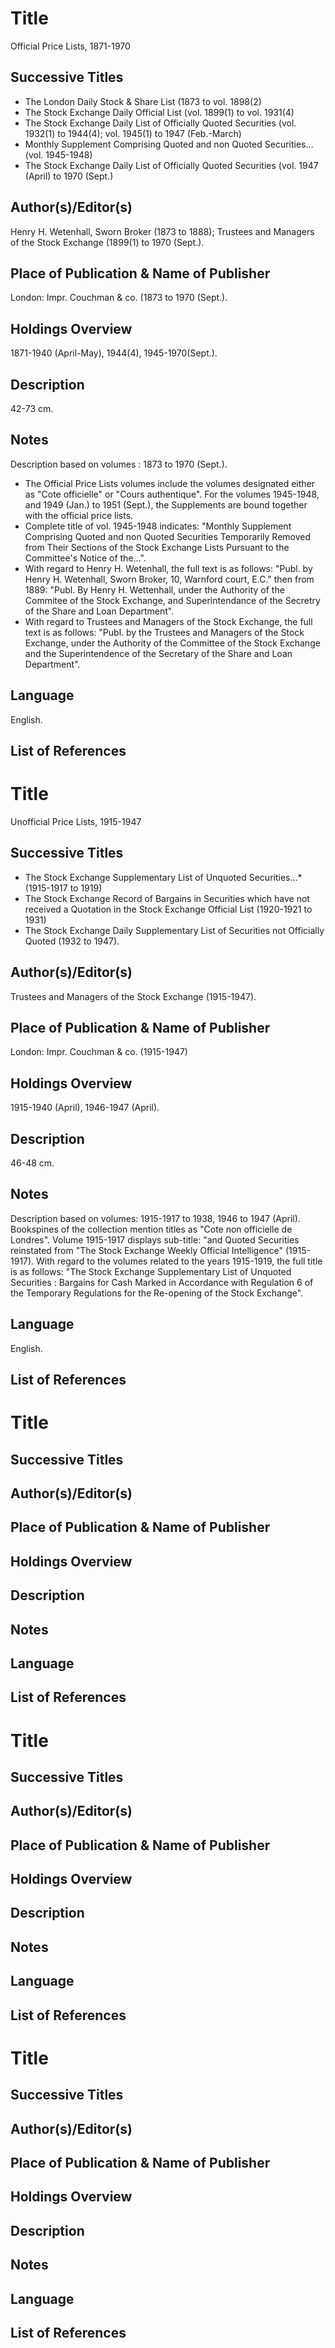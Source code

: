 # Title

Official Price Lists, 1871-1970

## Successive Titles

* The London Daily Stock & Share List (1873 to vol. 1898(2)
* The Stock Exchange Daily Official List (vol. 1899(1) to vol. 1931(4)
* The Stock Exchange Daily List of Officially Quoted Securities (vol. 1932(1) to 1944(4); vol. 1945(1) to 1947 (Feb.-March)
* Monthly Supplement Comprising Quoted and non Quoted Securities… (vol. 1945-1948)
* The Stock Exchange Daily List of Officially Quoted Securities (vol. 1947 (April) to 1970 (Sept.)

## Author(s)/Editor(s)

Henry H. Wetenhall, Sworn Broker (1873 to 1888); Trustees and Managers of the Stock Exchange (1899(1) to 1970 (Sept.). 

## Place of Publication & Name of Publisher

London: Impr. Couchman & co. (1873 to 1970 (Sept.).

## Holdings Overview

1871-1940 (April-May), 1944(4), 1945-1970(Sept.).

## Description

42-73 cm.

## Notes

Description based on volumes : 1873 to 1970 (Sept.).

* The Official Price Lists volumes include the volumes designated either as "Cote officielle" or "Cours authentique". For the volumes 1945-1948, and 1949 (Jan.) to 1951 (Sept.), the Supplements are bound together with the official price lists.  
* Complete title of vol. 1945-1948 indicates: "Monthly Supplement Comprising Quoted and non Quoted Securities Temporarily Removed from Their Sections of the Stock Exchange Lists Pursuant to the Committee's Notice of the…". 
* With regard to Henry H. Wetenhall, the full text is as follows: "Publ. by Henry H. Wetenhall, Sworn Broker, 10, Warnford court, E.C." then from 1889: "Publ. By Henry H. Wettenhall, under the Authority of the Commitee of the Stock Exchange, and Superintendance of the Secretry of the Share and Loan Department".
* With regard to Trustees and Managers of the Stock Exchange, the full text is as follows: "Publ. by the Trustees and Managers of the Stock Exchange, under the Authority of the Committee of the Stock Exchange and the Superintendence of the Secretary of the Share and Loan Department".

## Language

English.

## List of References


# Title

Unofficial Price Lists, 1915-1947

## Successive Titles

* The Stock Exchange Supplementary List of Unquoted Securities…* (1915-1917 to 1919) 
* The Stock Exchange Record of Bargains in Securities which have not received a Quotation in the Stock Exchange Official List (1920-1921 to 1931) 
* The Stock Exchange Daily Supplementary List of Securities not Officially Quoted (1932 to 1947).

## Author(s)/Editor(s)

Trustees and Managers of the Stock Exchange (1915-1947).

## Place of Publication & Name of Publisher

London: Impr. Couchman & co. (1915-1947)

## Holdings Overview

1915-1940 (April), 1946-1947 (April).

## Description

46-48 cm.

## Notes

Description based on volumes: 1915-1917 to 1938, 1946 to 1947 (April). 
Bookspines of the collection mention titles as "Cote non officielle de Londres". Volume 1915-1917 displays sub-title:  "and Quoted Securities reinstated from "The Stock Exchange Weekly Official Intelligence" (1915-1917).
With regard to the volumes related to the years 1915-1919, the full title is as follows: "The Stock Exchange Supplementary List of Unquoted Securities : Bargains for Cash Marked in Accordance with Regulation 6 of the Temporary Regulations for the Re-opening of the Stock Exchange".

## Language

English.

## List of References


# Title

## Successive Titles

## Author(s)/Editor(s)

## Place of Publication & Name of Publisher

## Holdings Overview

## Description

## Notes

## Language

## List of References


# Title

## Successive Titles

## Author(s)/Editor(s)

## Place of Publication & Name of Publisher

## Holdings Overview

## Description

## Notes

## Language

## List of References


# Title

## Successive Titles

## Author(s)/Editor(s)

## Place of Publication & Name of Publisher

## Holdings Overview

## Description

## Notes

## Language

## List of References
